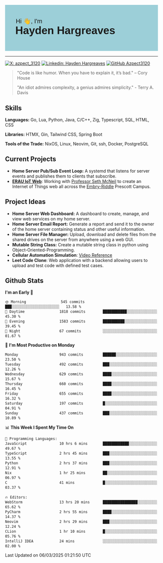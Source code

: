 ![Hayden Hargreaves](https://github.com/Azpect3120/Azpect3120/blob/master/download.png?raw=true)

<hr>

[![X: azpect_3120](https://img.shields.io/twitter/follow/azpect_3120?style=social)](https://x.com/azpect_3120)
[![Linkedin: Hayden Hargreaves](https://img.shields.io/badge/-Hayden%20Hargreaves-blue?style=flat-square&logo=Linkedin&logoColor=white&link=https://www.linkedin.com/in/hayden-hargreaves-37b2802a4/)](https://www.linkedin.com/in/hayden-hargreaves-37b2802a4/)
[![GitHub Azpect3120](https://img.shields.io/github/followers/azpect3120?label=follow&style=social)](https://github.com/azpect3120)

> "Code is like humor. When you have to explain it, it’s bad." – Cory House
> 
> "An idiot admires complexity, a genius admires simplicity." - Terry A. Davis


## Skills
**Languages:** Go, Lua, Python, Java, C/C++, Zig, Typescript, SQL, HTML, CSS 

**Libraries:** HTMX, Gin, Tailwind CSS, Spring Boot

**Tools of the Trade:** NixOS, Linux, Neovim, Git, ssh, Docker, PostgreSQL


## Current Projects 
- **Home Server Pub/Sub Event Loop:** A systemd that listens for server events and publishes them to clients that subscribe.
- **[ERAU IoT Web](https://github.com/Azpect3120/InternetOfThings)**: Working with [Professor Seth McNeil](https://github.com/semcneil) to create an Internet of Things web all across the [Embry-Riddle](https://erau.edu) Prescott Campus.


## Project Ideas
- **Home Server Web Dashboard:** A dashboard to create, manage, and view web services on my home server.
- **Home Server Email Report:** Generate a report and send it to the owner of the home server containing status and other useful information.
- **Home Server File Manager:** Upload, download and delete files from the shared drives on the server from anywhere using a web GUI.
- **Mutable String Class:** Create a mutable string class in python using Object-Oriented-Programming.
- **Cellular Automation Simulation**: [Video Reference](https://youtu.be/nr8biZfSZ3Y?si=kS962MMGRwKCgJ3Y&t=436)
- **Leet Code Clone**: Web application with a backend allowing users to upload and test code with defined test cases.

## Github Stats

<!--START_SECTION:waka-->
**I'm an Early 🐤** 

```text
🌞 Morning                545 commits         ███░░░░░░░░░░░░░░░░░░░░░░   13.58 % 
🌆 Daytime                1818 commits        ███████████░░░░░░░░░░░░░░   45.30 % 
🌃 Evening                1583 commits        ██████████░░░░░░░░░░░░░░░   39.45 % 
🌙 Night                  67 commits          ░░░░░░░░░░░░░░░░░░░░░░░░░   01.67 % 
```
📅 **I'm Most Productive on Monday** 

```text
Monday                   943 commits         ██████░░░░░░░░░░░░░░░░░░░   23.50 % 
Tuesday                  492 commits         ███░░░░░░░░░░░░░░░░░░░░░░   12.26 % 
Wednesday                629 commits         ████░░░░░░░░░░░░░░░░░░░░░   15.67 % 
Thursday                 660 commits         ████░░░░░░░░░░░░░░░░░░░░░   16.45 % 
Friday                   655 commits         ████░░░░░░░░░░░░░░░░░░░░░   16.32 % 
Saturday                 197 commits         █░░░░░░░░░░░░░░░░░░░░░░░░   04.91 % 
Sunday                   437 commits         ███░░░░░░░░░░░░░░░░░░░░░░   10.89 % 
```


📊 **This Week I Spent My Time On** 

```text
💬 Programming Languages: 
JavaScript               10 hrs 6 mins       ████████████░░░░░░░░░░░░░   49.67 % 
TypeScript               2 hrs 45 mins       ███░░░░░░░░░░░░░░░░░░░░░░   13.55 % 
Python                   2 hrs 37 mins       ███░░░░░░░░░░░░░░░░░░░░░░   12.91 % 
Nix                      1 hr 25 mins        ██░░░░░░░░░░░░░░░░░░░░░░░   06.97 % 
C                        41 mins             █░░░░░░░░░░░░░░░░░░░░░░░░   03.37 % 

🔥 Editors: 
WebStorm                 13 hrs 20 mins      ████████████████░░░░░░░░░   65.62 % 
PyCharm                  2 hrs 55 mins       ████░░░░░░░░░░░░░░░░░░░░░   14.37 % 
Neovim                   2 hrs 29 mins       ███░░░░░░░░░░░░░░░░░░░░░░   12.24 % 
CLion                    1 hr 10 mins        █░░░░░░░░░░░░░░░░░░░░░░░░   05.76 % 
IntelliJ IDEA            24 mins             ░░░░░░░░░░░░░░░░░░░░░░░░░   02.00 % 
```


 Last Updated on 06/03/2025 01:21:50 UTC
<!--END_SECTION:waka-->
